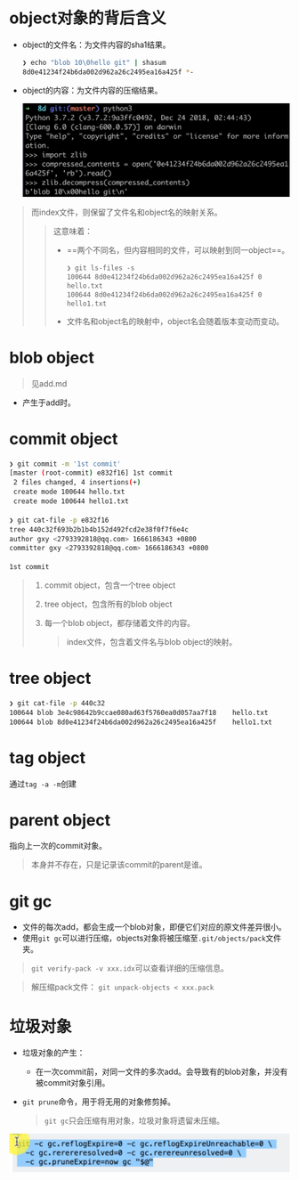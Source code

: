 # object对象的背后含义

- object的文件名：为文件内容的sha1结果。

  ```sh
  ❯ echo "blob 10\0hello git" | shasum
  8d0e41234f24b6da002d962a26c2495ea16a425f *-
  ```

- object的内容：为文件内容的压缩结果。

  ![image-20221019202653921](git%E7%9A%84object.assets/image-20221019202653921.png)

>而index文件，则保留了文件名和object名的映射关系。
>
>> 这意味着：
>>
>> - ==两个不同名，但内容相同的文件，可以映射到同一object==。
>>
>>   ```
>>   ❯ git ls-files -s
>>   100644 8d0e41234f24b6da002d962a26c2495ea16a425f 0       hello.txt
>>   100644 8d0e41234f24b6da002d962a26c2495ea16a425f 0       hello1.txt
>>   ```
>>
>> - 文件名和object名的映射中，object名会随着版本变动而变动。
>





# blob object

> 见add.md

- 产生于add时。







# commit object

```sh
❯ git commit -m '1st commit'
[master (root-commit) e832f16] 1st commit
 2 files changed, 4 insertions(+)
 create mode 100644 hello.txt
 create mode 100644 hello1.txt
 
❯ git cat-file -p e832f16
tree 440c32f693b2b1b4b152d492fcd2e38f0f7f6e4c
author gxy <2793392818@qq.com> 1666186343 +0800
committer gxy <2793392818@qq.com> 1666186343 +0800

1st commit
```

> 1. commit object，包含一个tree object
>
> 2. tree object，包含所有的blob object
>
> 3. 每一个blob object，都存储着文件的内容。
>
>    > index文件，包含着文件名与blob object的映射。



# tree object

```sh
❯ git cat-file -p 440c32
100644 blob 3e4c98642b9ccae080ad63f5760ea0d057aa7f18    hello.txt
100644 blob 8d0e41234f24b6da002d962a26c2495ea16a425f    hello1.txt
```



# tag object

通过`tag -a -m`创建



# parent object

指向上一次的commit对象。

> 本身并不存在，只是记录该commit的parent是谁。





# git gc

- 文件的每次add，都会生成一个blob对象，即便它们对应的原文件差异很小。
- 使用`git gc`可以进行压缩，objects对象将被压缩至`.git/objects/pack`文件夹。



> `git verify-pack -v xxx.idx`可以查看详细的压缩信息。

> 解压缩pack文件：
> `git unpack-objects < xxx.pack` 



# 垃圾对象

- 垃圾对象的产生：

  - 在一次commit前，对同一文件的多次add。会导致有的blob对象，并没有被commit对象引用。	

- `git prune`命令，用于将无用的对象修剪掉。

  > `git gc`只会压缩有用对象，垃圾对象将遗留未压缩。

![image-20221020114000572](git%E7%9A%84object.assets/image-20221020114000572.png)
